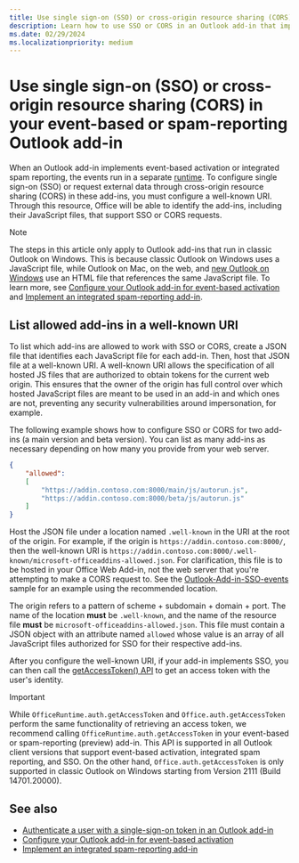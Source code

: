 ```yaml
---
title: Use single sign-on (SSO) or cross-origin resource sharing (CORS) in your event-based or spam-reporting Outlook add-in
description: Learn how to use SSO or CORS in an Outlook add-in that implements event-based activation or integrated spam reporting.
ms.date: 02/29/2024
ms.localizationpriority: medium
---
```


# Use single sign-on (SSO) or cross-origin resource sharing (CORS) in your event-based or spam-reporting Outlook add-in

When an Outlook add-in implements event-based activation or integrated spam reporting, the events run in a separate [runtime](../testing/runtimes.md). To configure single sign-on (SSO) or request external data through cross-origin resource sharing (CORS) in these add-ins, you must configure a well-known URI. Through this resource, Office will be able to identify the add-ins, including their JavaScript files, that support SSO or CORS requests.

> [!NOTE]
> The steps in this article only apply to Outlook add-ins that run in classic Outlook on Windows. This is because classic Outlook on Windows uses a JavaScript file, while Outlook on Mac, on the web, and [new Outlook on Windows](https://support.microsoft.com/office/656bb8d9-5a60-49b2-a98b-ba7822bc7627) use an HTML file that references the same JavaScript file. To learn more, see [Configure your Outlook add-in for event-based activation](autolaunch.md) and [Implement an integrated spam-reporting add-in](spam-reporting.md).

## List allowed add-ins in a well-known URI

To list which add-ins are allowed to work with SSO or CORS, create a JSON file that identifies each JavaScript file for each add-in. Then, host that JSON file at a well-known URI. A well-known URI allows the specification of all hosted JS files that are authorized to obtain tokens for the current web origin. This ensures that the owner of the origin has full control over which hosted JavaScript files are meant to be used in an add-in and which ones are not, preventing any security vulnerabilities around impersonation, for example.

The following example shows how to configure SSO or CORS for two add-ins (a main version and beta version). You can list as many add-ins as necessary depending on how many you provide from your web server.

```json
{
    "allowed":
    [
        "https://addin.contoso.com:8000/main/js/autorun.js",
        "https://addin.contoso.com:8000/beta/js/autorun.js"
    ]
}
```

Host the JSON file under a location named `.well-known` in the URI at the root of the origin. For example, if the origin is `https://addin.contoso.com:8000/`, then the well-known URI is `https://addin.contoso.com:8000/.well-known/microsoft-officeaddins-allowed.json`. For clarification, this file is to be hosted in your Office Web Add-in, not the web server that you're attempting to make a CORS request to. See the [Outlook-Add-in-SSO-events](https://github.com/OfficeDev/Office-Add-in-samples/blob/main/Samples/auth/Outlook-Add-in-SSO-events/public/.well-known/microsoft-officeaddins-allowed.json) sample for an example using the recommended location.

The origin refers to a pattern of scheme + subdomain + domain + port. The name of the location **must** be `.well-known`, and the name of the resource file **must** be `microsoft-officeaddins-allowed.json`. This file must contain a JSON object with an attribute named `allowed` whose value is an array of all JavaScript files authorized for SSO for their respective add-ins.

After you configure the well-known URI, if your add-in implements SSO, you can then call the [getAccessToken() API](/javascript/api/office-runtime/officeruntime.auth) to get an access token with the user's identity.

> [!IMPORTANT]
> While `OfficeRuntime.auth.getAccessToken` and `Office.auth.getAccessToken` perform the same functionality of retrieving an access token, we recommend calling `OfficeRuntime.auth.getAccessToken` in your event-based or spam-reporting (preview) add-in. This API is supported in all Outlook client versions that support event-based activation, integrated spam reporting, and SSO. On the other hand, `Office.auth.getAccessToken` is only supported in classic Outlook on Windows starting from Version 2111 (Build 14701.20000).

## See also

- [Authenticate a user with a single-sign-on token in an Outlook add-in](authenticate-a-user-with-an-sso-token.md)
- [Configure your Outlook add-in for event-based activation](autolaunch.md)
- [Implement an integrated spam-reporting add-in](spam-reporting.md)
